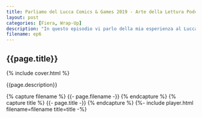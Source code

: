 ```yaml
---
title: Parliamo del Lucca Comics & Games 2019 - Arte della Lettura Podcast
layout: post
categories: [Fiera, Wrap-Up]
description: "In questo episodio vi parlo della mia esperienza al Lucca Comics & Games 2019. Questa è stata la prima volta che sono riuscito a partecipare, anche se erano anni che desideravo andarci. Voi siete stati al Lucca Comics? Cosa ne pensate? Tornerete per l'edizione 2020?"
filename: ep6
---
```


<h2>{{page.title}}</h2>

{% include cover.html %}

{{page.description}}

{% capture filename %}
        {{- page.filename -}}
{% endcapture %}
{% capture title %}
        {{- page.title -}}
{% endcapture %}
{%- include player.html filename=filename title=title -%}